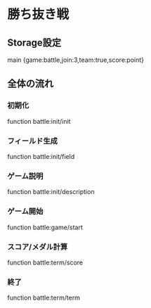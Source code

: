 # 勝ち抜き戦

## Storage設定
main {game:battle,join:3,team:true,score:point}

## 全体の流れ
### 初期化
function battle:init/init
### フィールド生成
function battle:init/field
### ゲーム説明
function battle:init/description
### ゲーム開始
function battle:game/start
### スコア/メダル計算
function battle:term/score
### 終了
function battle:term/term
